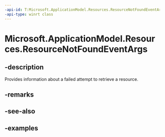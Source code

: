```yaml
---
-api-id: T:Microsoft.ApplicationModel.Resources.ResourceNotFoundEventArgs
-api-type: winrt class
---
```


# Microsoft.ApplicationModel.Resources.ResourceNotFoundEventArgs

<!--
public sealed class ResourceNotFoundEventArgs
-->


## -description

Provides information about a failed attempt to retrieve a resource.

## -remarks

## -see-also

## -examples


